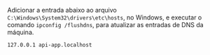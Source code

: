Adicionar a entrada abaixo ao arquivo `C:\Windows\System32\drivers\etc\hosts`, no Windows, e executar o comando `ipconfig /flushdns`, para atualizar as entradas de DNS da máquina.

```
127.0.0.1 api-app.localhost
```